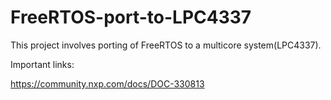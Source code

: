 # FreeRTOS-port-to-LPC4337
This project involves porting of  FreeRTOS to a multicore system(LPC4337).




Important links:

https://community.nxp.com/docs/DOC-330813

